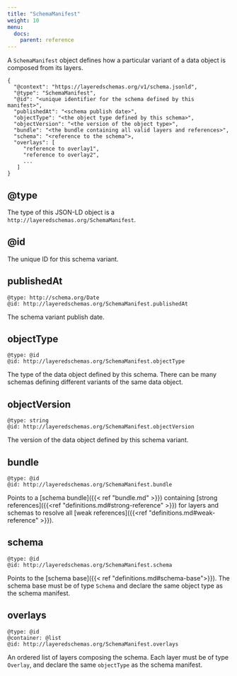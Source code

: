 ```yaml
---
title: "SchemaManifest"
weight: 10
menu:
  docs:
    parent: reference
---
```


A `SchemaManifest` object defines how a particular variant of a data
object is composed from its layers.

```
{
  "@context": "https://layeredschemas.org/v1/schema.jsonld",
  "@type": "SchemaManifest",
  "@id": "<unique identifier for the schema defined by this manifest>",
  "publishedAt": "<schema publish date>",
  "objectType": "<the object type defined by this schema>",
  "objectVersion": "<the version of the object type>",
  "bundle": "<the bundle containing all valid layers and references>",
  "schema": "<reference to the schema">,
  "overlays": [
     "reference to overlay1",
     "reference to overlay2",
     ...
   ]
}
```

## @type

The type of this JSON-LD object is a `http://layeredschemas.org/SchemaManifest`.

## @id

The unique ID for this schema variant.

##  publishedAt

`@type: http://schema.org/Date`<br>
`@id: http://layeredschemas.org/SchemaManifest.publishedAt`

The schema variant publish date.

## objectType

`@type: @id`<br>
`@id: http://layeredschemas.org/SchemaManifest.objectType`

The type of the data object defined by this schema. There can be many
schemas defining different variants of the same data object.

## objectVersion

`@type: string`<br>
`@id: http://layeredschemas.org/SchemaManifest.objectVersion`

The version of the data object defined by this schema variant.

## bundle

`@type: @id`<br>
`@id: http://layeredschemas.org/SchemaManifest.bundle`

Points to a [schema bundle]({{< ref "bundle.md" >}}) containing 
[strong references]({{<ref "definitions.md#strong-reference" >}})
for layers and schemas to resolve all [weak references]({{<ref "definitions.md#weak-reference" >}}).

## schema

`@type: @id`<br>
`@id: http://layeredschemas.org/SchemaManifest.schema`


Points to the [schema base]({{< ref "definitions.md#schema-base">}}).
The schema base must be of type `Schema` and declare the same object
type as the schema manifest.

## overlays

`@type: @id`<br>
`@container: @list` <br>
`@id: http://layeredschemas.org/SchemaManifest.overlays`

An ordered list of layers composing the schema. Each layer must be of
type `Overlay`, and declare the same `objectType` as the schema manifest.
